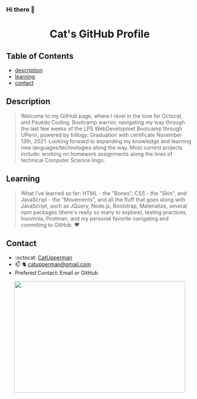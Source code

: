 ### Hi there 👋

<!--
**catupperman/catupperman** is a ✨ _special_ ✨ repository because its `README.md` (this file) appears on your GitHub profile.

Here are some ideas to get you started:

- 🔭 I’m currently working on ...
- 🌱 I’m currently learning ...
- 👯 I’m looking to collaborate on ...
- 🤔 I’m looking for help with ...
- 💬 Ask me about ...
- 📫 How to reach me: ...
- 😄 Pronouns: ...
- ⚡ Fun fact: ...
-->
<h1 align="center"> Cat's GitHub Profile </h1>

## Table of Contents
* [description](#description)
* [learning](#learning)
* [contact](#contact)


## Description
> Welcome to my GitHub page, where I revel in the love for Octocat, and Psuedo Coding.  Bootcamp warrior, navigating my way through the last few weeks of the LPS WebDevelopmet Bootcamp through UPenn, powered by trillogy.  Graduation with certificate November 13th, 2021.  Looking forward to expanding my knowledge and learning new languages/technologies along the way. Most current projects include: working on homework assignments along the lines of technical Computer Science lingo.  


## Learning
> What I've learned so far:  HTML - the "Bones", CSS - the "Skin", and JavaScript - the "Movements", and all the fluff that goes along with JavaScript, such as JQuery, Node.js, Bootstrap, Materialize, several npm packages (there's really so many to explore), testing practices, Insomnia, Postman, and my personal favorite navigating and commiting to GitHub. :heart:
 
## Contact
* :octocat: [CatUpperman](github.com/catupperman)
* :mailbox: :cat2: catupperman@gmail.com
* Prefered Contact: Email or GitHub
<p align="center">
 <img width="460" height="300" src = "https://user-images.githubusercontent.com/84750356/134679978-88140360-263c-42ef-a7d7-ae6c3156b54e.gif">
</p>
